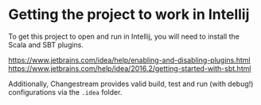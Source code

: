 # Getting the project to work in Intellij

To get this project to open and run in Intellij, you will need to install the Scala and SBT plugins.

https://www.jetbrains.com/idea/help/enabling-and-disabling-plugins.html
https://www.jetbrains.com/help/idea/2016.2/getting-started-with-sbt.html

Additionally, Changestream provides valid build, test and run (with debug!) configurations via the `.idea` folder. 
